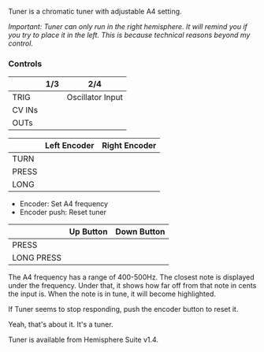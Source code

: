 Tuner is a chromatic tuner with adjustable A4 setting.

_Important: Tuner can only run in the right hemisphere. It will remind you if you try to place it in the left. This is because technical reasons beyond my control._

### Controls

|        | 1/3 |       2/4        |
| ------ | :-: | :--------------: |
| TRIG   |     | Oscillator Input |
| CV INs |     |                  |
| OUTs   |     |                  |

|       | Left Encoder | Right Encoder |
| ----- | ------------ | ------------- |
| TURN  |              |               |
| PRESS |              |               |
| LONG  |              |               |

* Encoder: Set A4 frequency
* Encoder push: Reset tuner

|            | Up Button | Down Button |
| ---------- | --------- | ----------- |
| PRESS      |           |             |
| LONG PRESS |           |             |

The A4 frequency has a range of 400-500Hz. The closest note is displayed under the frequency. Under that, it shows how far off from that note in cents the input is. When the note is in tune, it will become highlighted.

If Tuner seems to stop responding, push the encoder button to reset it.

Yeah, that's about it. It's a tuner.

Tuner is available from Hemisphere Suite v1.4.
